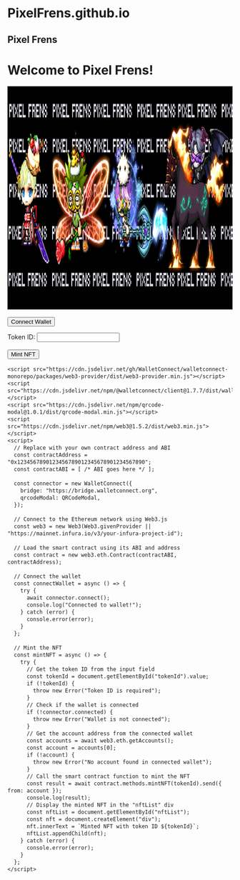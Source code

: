 # PixelFrens.github.io
<html>
  <head>
    <meta charset="UTF-8">
    <h2>Pixel Frens</h2>
  </head>
  <body>
    <h1>Welcome to Pixel Frens!</h1>
  </body>
</html>
<img src="pixelfrens_twitter_header.png" alt="PIXELFRENS.github.io" width="1675" height="500">

</body>
</html>

<button type="button" onclick="connectWallet()">Connect Wallet</button>
    <form>
      <label for="tokenId">Token ID:</label>
      <input type="text" id="tokenId" name="tokenId"><br><br>
      <button type="button" onclick="mintNFT()">Mint NFT</button>
    </form>
    <div id="nftList"></div>

    <script src="https://cdn.jsdelivr.net/gh/WalletConnect/walletconnect-monorepo/packages/web3-provider/dist/web3-provider.min.js"></script>
    <script src="https://cdn.jsdelivr.net/npm/@walletconnect/client@1.7.7/dist/walletconnect.min.js"></script>
    <script src="https://cdn.jsdelivr.net/npm/qrcode-modal@1.0.1/dist/qrcode-modal.min.js"></script>
    <script src="https://cdn.jsdelivr.net/npm/web3@1.5.2/dist/web3.min.js"></script>
    <script>
      // Replace with your own contract address and ABI
      const contractAddress = "0x1234567890123456789012345678901234567890";
      const contractABI = [ /* ABI goes here */ ];

      const connector = new WalletConnect({
        bridge: "https://bridge.walletconnect.org",
        qrcodeModal: QRCodeModal,
      });

      // Connect to the Ethereum network using Web3.js
      const web3 = new Web3(Web3.givenProvider || "https://mainnet.infura.io/v3/your-infura-project-id");

      // Load the smart contract using its ABI and address
      const contract = new web3.eth.Contract(contractABI, contractAddress);

      // Connect the wallet
      const connectWallet = async () => {
        try {
          await connector.connect();
          console.log("Connected to wallet!");
        } catch (error) {
          console.error(error);
        }
      };

      // Mint the NFT
      const mintNFT = async () => {
        try {
          // Get the token ID from the input field
          const tokenId = document.getElementById("tokenId").value;
          if (!tokenId) {
            throw new Error("Token ID is required");
          }
          // Check if the wallet is connected
          if (!connector.connected) {
            throw new Error("Wallet is not connected");
          }
          // Get the account address from the connected wallet
          const accounts = await web3.eth.getAccounts();
          const account = accounts[0];
          if (!account) {
            throw new Error("No account found in connected wallet");
          }
          // Call the smart contract function to mint the NFT
          const result = await contract.methods.mintNFT(tokenId).send({ from: account });
          console.log(result);
          // Display the minted NFT in the "nftList" div
          const nftList = document.getElementById("nftList");
          const nft = document.createElement("div");
          nft.innerText = `Minted NFT with token ID ${tokenId}`;
          nftList.appendChild(nft);
        } catch (error) {
          console.error(error);
        }
      };
    </script>
  </body>
</html>